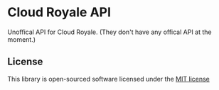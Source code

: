 # Cloud Royale API

Unoffical API for Cloud Royale. (They don't have any offical API at the moment.)


## License

This library is open-sourced software licensed under the [MIT license](http://opensource.org/licenses/MIT)